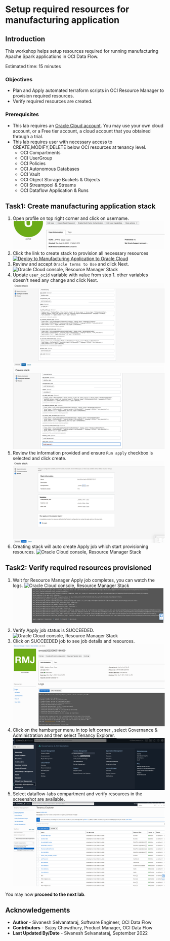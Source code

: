 # Setup required resources for manufacturing application

## Introduction

This workshop helps setup resources required for running manufacturing Apache Spark applications in OCI Data Flow.

Estimated time: 15 minutes

### Objectives

* Plan and Apply automated terraform scripts in OCI Resource Manager to provision required resources.
* Verify required resources are created.

### Prerequisites

* This lab requires an [Oracle Cloud account](https://www.oracle.com/cloud/free/). You may use your own cloud account, or a Free tier account, a cloud account that you obtained through a trial.
* This lab requires user with necessary access to CREATE,MODIFY,DELETE below OCI resources at tenancy level.
    * OCI Compartments
    * OCI UserGroup
    * OCI Policies
    * OCI Autonomous Databases
    * OCI Vault
    * OCI Object Storage Buckets & Objects
    * OCI Streampool & Streams
    * OCI Dataflow Application & Runs

## Task1: Create manufacturing application stack 
1. Open profile on top right corner and click on username.
	![Oracle Cloud console Menu](images/user-info.png " ")
2. Click the link to create stack to provision all necessary resources [![Deploy to Manufacturing Application to Oracle Cloud](https://oci-resourcemanager-plugin.plugins.oci.oraclecloud.com/latest/deploy-to-oracle-cloud.svg)](https://cloud.oracle.com/resourcemanager/stacks/create?zipUrl=https://github.com/oracle-samples/oracle-dataflow-samples/raw/main/scala/manufacturing/src/resources/manufacturing.zip)
3. Review and accept ```Oracle terms to Use``` and click Next.
   ![Oracle Cloud console, Resource Manager Stack](images/rm-stack.png " ")
4. Update ```user_ocid``` variable with value from step 1. other variables doesn't need any change and click Next.
   ![Oracle Cloud console, Resource Manager Stack](images/update-variables.png " ")
   ![Oracle Cloud console, Resource Manager Stack](images/update-variables-1.png " ")
5. Review the information provided and ensure ```Run apply``` checkbox is selected and click create.
   ![Oracle Cloud console, Resource Manager Stack](images/review.png " ")
6. Creating stack will auto create Apply job which start provisioning resources.
   ![Oracle Cloud console, Resource Manager Stack](images/rmj.png " ") 
   
## Task2: Verify required resources provisioned
1. Wait for Resource Manager Apply job completes, you can watch the logs.
   ![Oracle Cloud console, Resource Manager Stack](images/rmj-log.png " ")
   ![Oracle Cloud console, Resource Manager Stack](images/end-of-log.png " ")
2. Verify Apply job status is SUCCEEDED.
   ![Oracle Cloud console, Resource Manager Stack](images/rmj_success.png " ")
3. Click on SUCCEEDED job to see job details and resources.
   ![Oracle Cloud console, Resource Manager Stack](images/job-details.png " ")
4. Click on the hamburger menu in top left corner , select Governance & Administration and then select Tenancy Explorer.
   ![Oracle Cloud console, Resource Manager Stack](images/tenancy-explorer.png " ")
5. Select dataflow-labs compartment and verify resources in the screenshot are available.
   ![Oracle Cloud console, Resource Manager Stack](images/resources.png " ")

You may now **proceed to the next lab**.

## Acknowledgements
- **Author** -  Sivanesh Selvanataraj, Software Engineer, OCI Data Flow
- **Contributors** - Sujoy Chowdhury, Product Manager, OCI Data Flow
- **Last Updated By/Date** - Sivanesh Selvanataraj, September 2022
